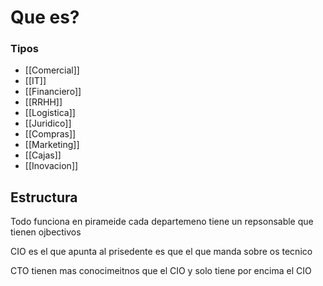 # Que es?


### Tipos
- [[Comercial]]
- [[IT]]
- [[Financiero]]
- [[RRHH]]
- [[Logistica]]
- [[Juridico]]
- [[Compras]]
- [[Marketing]]
- [[Cajas]]
- [[Inovacion]]

## Estructura

Todo funciona en pirameide cada departemeno tiene un repsonsable que tienen ojbectivos

CIO es el que apunta al prisedente es que el que manda sobre os tecnico

CTO tienen mas conocimeitnos  que el CIO y solo tiene por encima el CIO